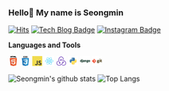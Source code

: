 ### Hello👋 My name is Seongmin <br/>
[![Hits](https://hits.seeyoufarm.com/api/count/incr/badge.svg?url=https%3A%2F%2Fgithub.com%2Fzhsks528%2Fhit-counter)](https://hits.seeyoufarm.com)
[![Tech Blog Badge](http://img.shields.io/badge/-Tech%20blog-000000?style=flat-square&logo=github&link=https://www.neulsang.life/)](https://www.neulsang.life/)
[![Instagram Badge](https://img.shields.io/badge/Instagram-ff69b4?style=flat-square&logo=instagram&logoColor=white&link=https://www.instagram.com/hsm950825/)](https://www.instagram.com/hsm950825/)

**Languages and Tools**  

<code><img height="20" src="https://raw.githubusercontent.com/github/explore/80688e429a7d4ef2fca1e82350fe8e3517d3494d/topics/html/html.png"></code>
<code><img height="20" src="https://raw.githubusercontent.com/github/explore/80688e429a7d4ef2fca1e82350fe8e3517d3494d/topics/css/css.png"></code>
<code><img height="20" src="https://raw.githubusercontent.com/github/explore/80688e429a7d4ef2fca1e82350fe8e3517d3494d/topics/javascript/javascript.png"></code>
<code><img height="20" src="https://raw.githubusercontent.com/github/explore/80688e429a7d4ef2fca1e82350fe8e3517d3494d/topics/react/react.png"></code>
<code><img height="20" src="https://raw.githubusercontent.com/github/explore/80688e429a7d4ef2fca1e82350fe8e3517d3494d/topics/redux/redux.png"></code>
<code><img height="20" src="https://raw.githubusercontent.com/github/explore/80688e429a7d4ef2fca1e82350fe8e3517d3494d/topics/python/python.png"></code>
<code><img height="20" src="https://raw.githubusercontent.com/github/explore/80688e429a7d4ef2fca1e82350fe8e3517d3494d/topics/django/django.png"></code>
<code><img height="20" src="https://raw.githubusercontent.com/github/explore/80688e429a7d4ef2fca1e82350fe8e3517d3494d/topics/git/git.png"></code>

![Seongmin's github stats](https://github-readme-stats.vercel.app/api?username=zhsks528&show_icons=true&count_private=true&hide_border=true)
![Top Langs](https://github-readme-stats.vercel.app/api/top-langs/?username=zhsks528&layout=compact&hide_border=true)

